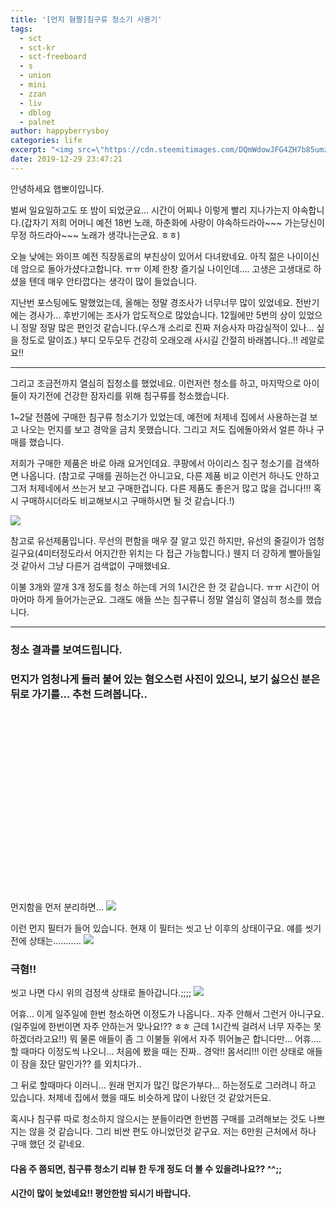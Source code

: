 ```yaml
---
title: '[먼지 혐짤]침구류 청소기 사용기'
tags:
  - sct
  - sct-kr
  - sct-freeboard
  - s
  - union
  - mini
  - zzan
  - liv
  - dblog
  - palnet
author: happyberrysboy
categories: life
excerpt: "<img src=\"https://cdn.steemitimages.com/DQmWdowJFG4ZH7b85umzjWZ2rvApHv4bVroBBbRY8Gd5QWw/image.png\" />\r\n안녕하세요 햅뽀이입니다.   벌써 일요일하고도 또 밤이 되었군요... 시간이 어찌나 이렇게 빨리 지나가는지 야속합니다.(갑자기 저희 어머니 예전 18번 노래, 하춘화에 사랑이 야속하드라아~~~ 가는당신이 무정 하드라아~~~ 노래가 생각나는군요. ㅎㅎ)  오늘 낮에는 와이프 예전 직장동료의 부친상이 있어서 다녀왔네요. 아직 젊은 나이이신데 암으로 돌아가셨다고....."
date: 2019-12-29 23:47:21
---
```


안녕하세요 햅뽀이입니다. 

벌써 일요일하고도 또 밤이 되었군요... 시간이 어찌나 이렇게 빨리 지나가는지 야속합니다.(갑자기 저희 어머니 예전 18번 노래, 하춘화에 사랑이 야속하드라아~~~ 가는당신이 무정 하드라아~~~ 노래가 생각나는군요. ㅎㅎ)

오늘 낮에는 와이프 예전 직장동료의 부친상이 있어서 다녀왔네요. 아직 젊은 나이이신데 암으로 돌아가셨다고합니다. ㅠㅠ 이제 한창 즐기실 나이인데....  고생은 고생대로 하셨을 텐데 매우 안타깝다는 생각이 많이 들었습니다. 

지난번 포스팅에도 말했었는데, 올해는 정말 경조사가 너무너무 많이 있었네요. 전반기에는 경사가... 후반기에는 조사가 압도적으로 많았습니다. 12월에만 5번의 상이 있었으니 정말 정말 많은 편인것 같습니다.(우스개 소리로 진짜 저승사자 마감실적이 있나... 싶을 정도로 말이죠.) 부디 모두모두 건강히 오래오래 사시길 간절히 바래봅니다..!! 레알로요!!

___

그리고 조금전까지 열심히 집청소를 했었네요. 이런저런 청소를 하고, 마지막으로 아이들이 자기전에 건강한 잠자리를 위해 침구류를 청소했습니다.

1~2달 전쯤에 구매한 침구류 청소기가 있었는데, 예전에 처제네 집에서 사용하는걸 보고 나오는 먼지를 보고 경악을 금치 못했습니다. 그리고 저도 집에돌아와서 얼른 하나 구매를 했습니다.

저희가 구매한 제품은 바로 아래 요거인데요. 쿠팡에서 아이리스 침구 청소기를 검색하면 나옵니다. (참고로 구매를 권하는건 아니고요, 다른 제품 비교 이런거 하나도 안하고 그저 처제네에서 쓰는거 보고 구매한겁니다. 다른 제품도 좋은거 많고 많을 겁니다!!! 혹시 구매하시더라도 비교해보시고 구매하시면 될 것 같습니다.!)

![](https://cdn.steemitimages.com/DQmWdowJFG4ZH7b85umzjWZ2rvApHv4bVroBBbRY8Gd5QWw/image.png)

참고로 유선제품입니다. 무선의 편함을 매우 잘 알고 있긴 하지만, 유선의 줄길이가 엄청 길구요(4미터정도라서 어지간한 위치는 다 접근 가능합니다.) 웬지 더 강하게 빨아들일 것 같아서 그냥 다른거 검색없이 구매했네요.

이불 3개와 깔개 3개 정도를 청소 하는데 거의 1시간은 한 것 같습니다. ㅠㅠ 시간이 어마어마 하게 들어가는군요. 그래도 애들 쓰는 침구류니 정말 열심히 열심히 청소를 했습니다.

___

### 청소 결과를 보여드립니다.
### 먼지가 엄청나게 들러 붙어 있는 혐오스런 사진이 있으니, 보기 싫으신 분은 뒤로 가기를... 추천 드려봅니다..

<br><br><br><br><br><br><br><br><br><br><br><br><br><br><br><br><br>

먼지함을 먼저 분리하면...
![](https://cdn.steemitimages.com/DQmdpvWf4uFgtuidiwRjSTLCREMoN7cFYR2udjjzwgYAYqs/image.png)


이런 먼지 필터가 들어 있습니다.
현재 이 필터는 씻고 난 이후의 상태이구요.
얘를 씻기 전에 상태는...........
![](https://cdn.steemitimages.com/DQmP7DS2LyLXrwyJDU7XWtYGCYAqnmDWt8vp2grcEdZ9JwX/image.png)


### 극혐!!
씻고 나면 다시 위의 검정색 상태로 돌아갑니다.;;;;
![](https://cdn.steemitimages.com/DQmVPPZcPQwkv1CRapxVVX1FF1HcPSGnTs6EKztqpKKLyUz/image.png)



어휴... 이게 일주일에 한번 청소하면 이정도가 나옵니다.. 자주 안해서 그런거 아니구요.(일주일에 한번이면 자주 안하는거 맞나요!?? ㅎㅎ 근데 1시간씩 걸려서 너무 자주는 못하겠더라고요!!)  뭐 물론 애들이 좀 그 이불들 위에서 자주 뛰어놀곤 합니다만... 어휴.... 할 때마다 이정도씩 나오니... 처음에 봤을 때는 진짜.. 경악!! 몸서리!!! 이런 상태로 애들이 잠을 잤단 말인가?? 를 외치다가..

그 뒤로 할때마다 이러니... 원래 먼지가 많긴 많은가부다... 하는정도로 그러려니 하고 있습니다. 처제네 집에서 했을 때도 비슷하게 많이 나왔던 것 같았거든요. 

혹시나 침구류 따로 청소하지 않으시는 분들이라면 한번쯤 구매를 고려해보는 것도 나쁘지는 않을 것 같습니다.
그리 비싼 편도 아니었던것 같구요. 저는 6만원 근처에서 하나 구매 했던 것 같네요.

#### 다음 주 쯤되면, 침구류 청소기 리뷰 한 두개 정도 더 볼 수 있을려나요?? ^^;;

#### 시간이 많이 늦었네요!! 평안한밤 되시기 바랍니다.